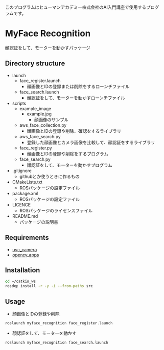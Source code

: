このプログラムはヒューマンアカデミー株式会社のAI入門講座で使用するプログラムです。

# MyFace Recognition
顔認証をして、モーターを動かすパッケージ

## Directory structure
* launch
    * face_register.launch
        * 顔画像とIDの登録または削除をするローンチファイル
    * face_search.launch
        * 顔認証をして、モーターを動かすローンチファイル
* scripts
    * example_image
        * example.jpg
            * 顔画像のサンプル
    * aws_face_collection.py
        * 顔画像とIDの登録や削除、確認をするライブラリ
    * aws_face_search.py
        * 登録した顔画像とカメラ画像を比較して、顔認証をするライブラリ
    * face_register.py
        * 顔画像とIDの登録や削除をするプログラム
    * face_search.py
        * 顔認証をして、モーターを動かすプログラム
* .gitignore
    * githubとか使うときに作るもの
* CMakeLists.txt
    * ROSパッケージの設定ファイル
* package.xml
    * ROSパッケージの設定ファイル
* LICENCE
    * ROSパッケージのライセンスファイル
* README.md
    * パッケージの説明書

## Requirements
* [uvc_camera](http://wiki.ros.org/uvc_camera)
* [opencv_apps](http://wiki.ros.org/opencv_apps)

## Installation
```sh
cd ~/catkin_ws
rosdep install -r -y -i --from-paths src
```

## Usage
* 顔画像とIDの登録や削除
```sh
roslaunch myface_recognition face_register.launch
```
* 顔認証をして、モーターを動かす
```sh
roslaunch myface_recognition face_search.launch
```
